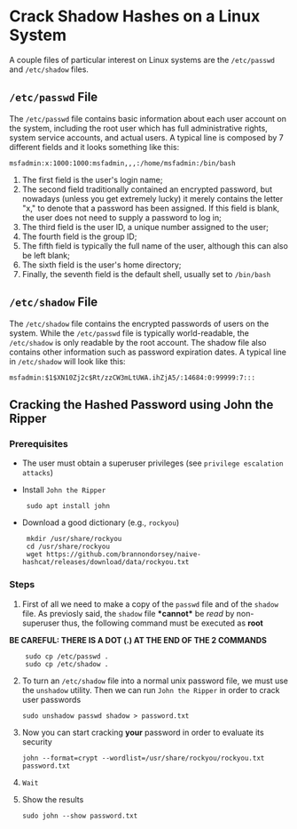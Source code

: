 # Crack Shadow Hashes on a Linux System

A couple files of particular interest on Linux systems are the `/etc/passwd` and `/etc/shadow` files. 

## `/etc/passwd` File
The `/etc/passwd` file contains basic information about each user account on the system, including the root user which has full administrative rights, system service accounts, and actual users. 
A typical line is composed by 7 different fields and it looks something like this:

`msfadmin:x:1000:1000:msfadmin,,,:/home/msfadmin:/bin/bash`

 1. The first field is the user's login name;
 2. The second field traditionally contained an encrypted password, but nowadays (unless you get extremely lucky) it merely contains the letter "x," to denote that a password has been assigned. If this field is blank, the user does not need to supply a password to log in;
 3. The third field is the user ID, a unique number assigned to the user;
 4. The fourth field is the group ID;
 5. The fifth field is typically the full name of the user, although this can also be left blank;
 6. The sixth field is the user's home directory;
 7. Finally, the seventh field is the default shell, usually set to `/bin/bash`

## `/etc/shadow` File

The `/etc/shadow` file contains the encrypted passwords of users on the system. While the `/etc/passwd` file is typically world-readable, the `/etc/shadow` is only readable by the root account. The shadow file also contains other information such as password expiration dates. A typical line in `/etc/shadow` will look like this:

`msfadmin:$1$XN10Zj2c$Rt/zzCW3mLtUWA.ihZjA5/:14684:0:99999:7:::`


## Cracking the Hashed Password using John the Ripper
### **Prerequisites**
 * The user must obtain a superuser privileges (see `privilege escalation attacks`)
 * Install `John the Ripper`
 
        sudo apt install john
 * Download a good dictionary (e.g., `rockyou`)

        mkdir /usr/share/rockyou
        cd /usr/share/rockyou
        wget https://github.com/brannondorsey/naive-hashcat/releases/download/data/rockyou.txt


### **Steps**
 1. First of all we need to make a copy of the `passwd` file and of the `shadow` file. As previosly said, the `shadow` file **\*cannot\*** be *read* by non-superuser thus, the following command must be executed as **root**
 
**BE CAREFUL: THERE IS A DOT (.) AT THE END OF THE 2 COMMANDS** 
        
        sudo cp /etc/passwd .
        sudo cp /etc/shadow .

 2. To turn an `/etc/shadow` file into a normal unix password file, we must use the `unshadow` utility. Then we can run `John the Ripper` in order to crack user passwords

        sudo unshadow passwd shadow > password.txt

 3. Now you can start cracking **your** password in order to evaluate its security

        john --format=crypt --wordlist=/usr/share/rockyou/rockyou.txt password.txt

 4. `Wait`
 5. Show the results

        sudo john --show password.txt
